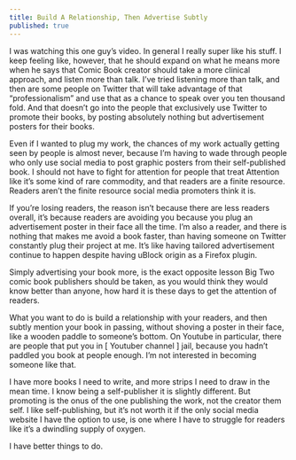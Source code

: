 ```yaml
---
title: Build A Relationship, Then Advertise Subtly
published: true
---
```

I was watching this one guy’s video. In general I really super like his stuff. I keep feeling like, however, that he should expand on what he means more when he says that Comic Book creator should take a more clinical approach, and listen more than talk. I’ve tried listening more than talk, and then are some people on Twitter that will take advantage of that “professionalism” and use that as a chance to speak over you ten thousand fold. And that doesn’t go into the people that exclusively use Twitter to promote their books, by posting absolutely nothing but advertisement posters for their books.

Even if I wanted to plug my work, the chances of my work actually getting seen by people is almost never, because I’m having to wade through people who only use social media to post graphic posters from their self-published book. I should not have to fight for attention for people that treat Attention like it’s some kind of rare commodity, and that readers are a finite resource. Readers aren’t the finite resource social media promoters think it is.

If you’re losing readers, the reason isn’t because there are less readers overall, it’s because readers are avoiding you because you plug an advertisement poster in their face all the time. I’m also a reader, and there is nothing that makes me avoid a book faster, than having someone on Twitter constantly plug their project at me. It’s like having tailored advertisement continue to happen despite having uBlock origin as a Firefox plugin.

Simply advertising your book more, is the exact opposite lesson Big Two comic book publishers should be taken, as you would think they would know better than anyone, how hard it is these days to get the attention of readers.

What you want to do is build a relationship with your readers, and then subtly mention your book in passing, without shoving a poster in their face, like a wooden paddle to someone’s bottom. On Youtube in particular, there are people that put you in [ Youtuber channel ] jail, because you hadn’t paddled you book at people enough. I’m not interested in becoming someone like that.

I have more books I need to write, and more strips I need to draw in the mean time. I know being a self-publisher it is slightly different. But promoting is the onus of the one publishing the work, not the creator them self. I like self-publishing, but it’s not worth it if the only social media website I have the option to use, is one where I have to struggle for readers like it’s a dwindling supply of oxygen.

I have better things to do.
